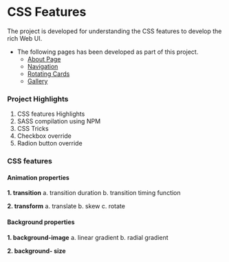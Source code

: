# CSS Features

The project is developed for understanding the CSS features to develop the rich Web UI.
 
- The following pages has been developed as part of this project.
    + [About Page](https://github.com/rgopi2win/advanced-css/tree/master/aboutpage)
    + [Navigation](https://github.com/rgopi2win/advanced-css/tree/master/navigation)
    + [Rotating Cards](https://github.com/rgopi2win/advanced-css/tree/master/rotatingcards)
    + [Gallery](https://github.com/rgopi2win/advanced-css/tree/master/gallery)

### Project Highlights

1. CSS features Highlights
2. SASS compilation using NPM
3. CSS Tricks
4. Checkbox override
5. Radion button override

### CSS features 

#### Animation properties

**1. transition**
        a.  transition duration
        b.  transition timing function
      
**2. transform**
    a.  translate
    b.  skew
    c.  rotate 

#### Background properties

**1.  background-image**
        a. linear gradient
        b. radial gradient
      
**2.  background- size**
      
